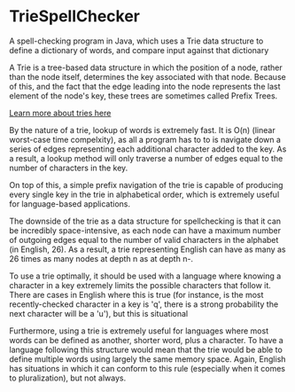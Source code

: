 # TrieSpellChecker
A spell-checking program in Java, which uses a Trie data structure to define a dictionary of words, and compare input against that dictionary

A Trie is a tree-based data structure in which the position of a node, rather than the node itself, determines the key associated with that node. Because of this, and the fact that the edge leading into the node represents the last element of the node's key, these trees are sometimes called Prefix Trees.

[Learn more about tries here](https://en.wikipedia.org/wiki/Trie)


By the nature of a trie, lookup of words is extremely fast. It is O(n) (linear worst-case time compelxity), as all a program has to to is navigate down a series of edges representing each additional character added to the key. As a result, a lookup method will only traverse a number of edges equal to the number of characters in the key.

On top of this, a simple prefix navigation of the trie is capable of producing every single key in the trie in alphabetical order, which is extremely useful for language-based applications.

The downside of the trie as a data structure for spellchecking is that it can be incredibly space-intensive, as each node can have a maximum number of outgoing edges equal to the number of valid characters in the alphabet (in English, 26). As a result, a trie representing English can have as many as 26 times as many nodes at depth n as at depth n-.

To use a trie optimally, it should be used with a language where knowing a character in a key extremely limits the possible characters that follow it. There are cases in English where this is true (for instance, is the most recently-checked character in a key is 'q', there is a strong probability the next character will be a 'u'), but this is situational

Furthermore, using a trie is extremely useful for languages where most words can be defined as another, shorter word, plus a character. To have a language following this structure would mean that the trie would be able to define multiple words using largely the same memory space. Again, English has situations in which it can conform to this rule (especially when it comes to pluralization), but not always.